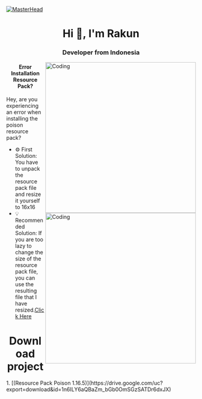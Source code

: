 [![MasterHead](https://i.ibb.co/jWWhWL0/caa291edd7c238e8b9d55ee8958b7a0d.gif)](#)

<h1 align="center">Hi 👋, I'm Rakun</h1>
<h3 align="center">Developer from Indonesia</h3>

<img align="right" alt="Coding" width="400" src="https://i.ibb.co/hXytp5W/375debb77ac45a8019a801a93f529be9.gif">

<h4 align="center">Error Installation Resource Pack?</h4>
<p>Hey, are you experiencing an error when installing the poison resource pack?</p>

<img align="right" alt="Coding" width="400" src="">

- ⚙️ First Solution: You have to unpack the resource pack file and resize it yourself to 16x16
- 💡 Recommended Solution: If you are too lazy to change the size of the resource pack file, you can use the resulting file that I have resized.[Click Here](#download)

<h1 align="center" id="download">Download project</h1>
1. [(Resource Pack Poison 1.16.5)](https://drive.google.com/uc?export=download&id=1n6ILY6aQBaZm_bGb0OmSGzSATDr6dxJX)

